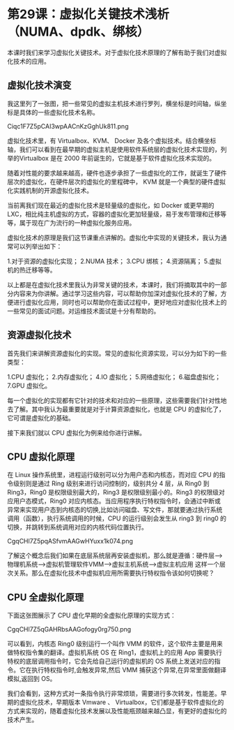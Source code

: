 # 第29课：虚拟化关键技术浅析（NUMA、dpdk、绑核）

本课时我们来学习虚拟化关键技术。对于虚拟化技术原理的了解有助于我们对虚拟化技术的应用。

## 虚拟化技术演变

我这里列了一张图，把一些常见的虚拟主机技术进行罗列，横坐标是时间轴，纵坐标是具体的一些虚拟化技术名称。

Ciqc1F7Z5pCAI3wpAACnKzGghUk811.png

虚拟化技术里，有 Virtualbox、KVM、 Docker 及各个虚拟技术。结合横坐标轴，我们可以看到在最早期的虚拟主机是使用软件系统层的虚拟化技术实现的，列举的Virtualbox 是在 2000 年前诞生的，它就是基于软件虚拟化技术实现的。

随着对性能的要求越来越高，硬件也逐步承担了一些虚拟化的工作，就诞生了硬件层次的虚拟化，在硬件层次的虚拟化的里程碑中， KVM 就是一个典型的硬件虚拟化实践机制的开源虚拟化技术。

当前离我们现在最近的虚拟化技术是轻量级的虚拟化，如 Docker 或更早期的 LXC，相比纯主机虚拟的方式，容器的虚拟化更加轻量级，易于发布管理和迁移等等，属于现在广为流行的一种虚拟化服务应用。

虚拟化技术的原理是我们这节课重点讲解的。虚拟化中实现的关键技术，我认为通常可以列举出如下：

1.对于资源的虚拟化实现；
2.NUMA 技术；
3.CPU 绑核；
4.资源隔离；
5.虚拟机的热迁移等等。

以上都是在虚拟化技术里我认为非常关键的技术，本课时，我们将摘取其中的一部分内容来为你讲解。通过学习这些内容，可以帮助你加深对虚拟化技术的了解，方便进行虚拟化应用，同时也可以帮助你在面试过程中，更好地应对虚拟化技术上的一些常见的面试问题。对运维技术面试是十分有帮助的。

## 资源虚拟化技术

首先我们来讲解资源虚拟化的实现。常见的虚拟化资源实现，可以分为如下的一些类型：

1.CPU 虚拟化；
2.内存虚拟化；
4.IO 虚拟化；
5.网络虚拟化；
6.磁盘虚拟化；
7.GPU 虚拟化。

每一个虚拟化的实现都有它针对的技术和对应的一些原理，这些需要我们针对性地去了解。其中我认为最重要就是对于计算资源虚拟化，也就是 CPU 的虚拟化了，它可谓是虚拟化的基础。

接下来我们就以 CPU 虚拟化为例来给你进行讲解。

## CPU 虚拟化原理
在 Linux 操作系统里，进程运行级别可以分为用户态和内核态，而对应 CPU 的指令级别则是通过 Ring 级别来进行访问控制的，级别共分 4 层，从 Ring0 到 Ring3，Ring0 是权限级别最大的，Ring3 是权限级别最小的。Ring3 的权限级对应用户态模式，Ring0 对应内核态。当应用程序执行特权指令时，会通过中断或异常来实现用户态到内核态的切换,比如访问磁盘、写文件，那就要通过执行系统调用（函数），执行系统调用的时候，CPU 的运行级别会发生从 ring3 到 ring0 的切换，并跳转到系统调用对应的内核代码位置执行。

CgqCHl7Z5pqASfvmAAGwHYuxx1k074.png

了解这个概念后我们如果在底层系统层再安装虚拟机，那么就是遵循：硬件层-->物理机系统-->虚拟机管理软件VMM-->虚拟主机系统-->虚拟主机应用 这样一个层次关系。那么在虚拟化技术中虚拟机应用所需要执行特权指令该如何切换呢？

## CPU 全虚拟化原理

下面这张图展示了 CPU 虚化早期的全虚拟化原理的实现方式：

CgqCHl7Z5qGAHRbsAAGofogy0rg750.png

可以看到，内核态 Ring0 级别运行一个叫作 VMM 的软件，这个软件主要是用来做特权指令集的翻译。虚拟机系统 OS 在 Ring1，虚拟机上的应用 App 需要执行特权的底层调用指令时，它会先给自己运行的虚拟机的 OS 系统上发送对应的指令。它在执行特权指令时,会触发异常,然后 VMM 捕获这个异常,在异常里面做翻译模拟,返回到 OS。

我们会看到，这种方式对一条指令执行非常烦琐，需要进行多次转发，性能差。早期的虚拟化技术，早期版本 Vmware 、 Virtualbox，它们都是基于软件虚拟化的方式来实现的，随着虚拟化技术发展以及性能瓶颈越来越凸显，有更好的虚拟化的技术产生。